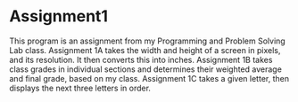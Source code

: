 # Assignment1
This program is an assignment from my Programming and Problem Solving Lab class.
Assignment 1A takes the width and height of a screen in pixels, and its resolution. It then converts this into inches.
Assignment 1B takes class grades in individual sections and determines their weighted average and final grade, based on my class.
Assignment 1C takes a given letter, then displays the next three letters in order.
